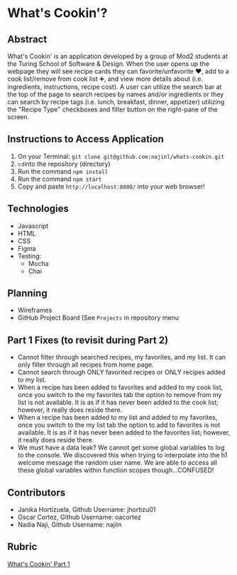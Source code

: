 # What's Cookin'?

## Abstract
What's Cookin' is an application developed by a group of Mod2 students at the Turing School of Software & Design. When the user opens up the webpage they will see recipe cards they can favorite/unfavorite ❤️, add to a cook list/remove from cook list ➕, and view more details about (i.e. ingredients, instructions, recipe cost). A user can utilize the search bar at the top of the page to search recipes by names and/or ingredients or they can search by recipe tags (i.e. lunch, breakfast, dinner, appetizer) utilizing the "Recipe Type" checkboxes and filter button on the right-pane of the screen.

## Instructions to Access Application

1. On your Terminal: `git clone git@github.com:najinl/whats-cookin.git`
2. `cd`into the repository (directory)
3. Run the command `npm install`
4. Run the command `npm start`
5. Copy and paste `http://localhost:8080/` into your web browser!

## Technologies
- Javascript
- HTML
- CSS
- Figma
- Testing:
  - Mocha
  - Chai
  
## Planning
- Wireframes
- GitHub Project Board (See `Projects` in repository menu

## Part 1 Fixes (to revisit during Part 2)
- Cannot filter through searched recipes, my favorites, and my list. It can only filter through all recipes from home page.
- Cannot search through ONLY favorited recipes or ONLY recipes added to my list.
- When a recipe has been added to favorites and added to my cook list, once you switch to the my favorites tab the option to remove from my list is not available. It is as if it has never been added to the cook list; however, it really does reside there.
- When a recipe has been added to my list and added to my favorites, once you switch to the my list tab the option to add to favorites is not available. It is as if it has never been added to the favorites list; however, it really does reside there.
- We must have a data leak? We cannot get some global variables to log to the console. We discovered this when trying to interpolate into the h1 welcome message the random user name. We are able to access all these global variables within function scopes though...CONFUSED!

## Contributors
- Janika Hortizuela, Github Username: jhortizu01
- Oscar Cortez, Github Username: oacortez
- Nadia Naji, Github Username: najiln

## Rubric
[What's Cookin' Part 1](https://frontend.turing.edu/projects/whats-cookin-part-one.html)
